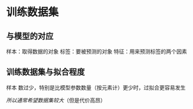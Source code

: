 # 训练数据集

## 与模型的对应

样本：取得数据的对象
标签：要被预测的对象
特征：用来预测标签的两个因素

## 训练数据集与拟合程度

样本 数过少，特别是⽐模型参数数量（按元素计）更少时，过拟合更容易发⽣

*所以通常希望数据集较大*（但是代价高昂）
<!--SR:!2023-03-09,1,190-->
